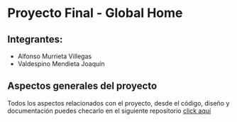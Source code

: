# Proyecto Final - Global Home

## Integrantes:

- Alfonso Murrieta Villegas
- Valdespino Mendieta Joaquín

## Aspectos generales del proyecto 

  Todos los aspectos relacionados con el proyecto, desde el código, diseño y documentación puedes checarlo en el siguiente repositorio [click aquí](https://github.com/aMurryFly/globalHome_BD) 

